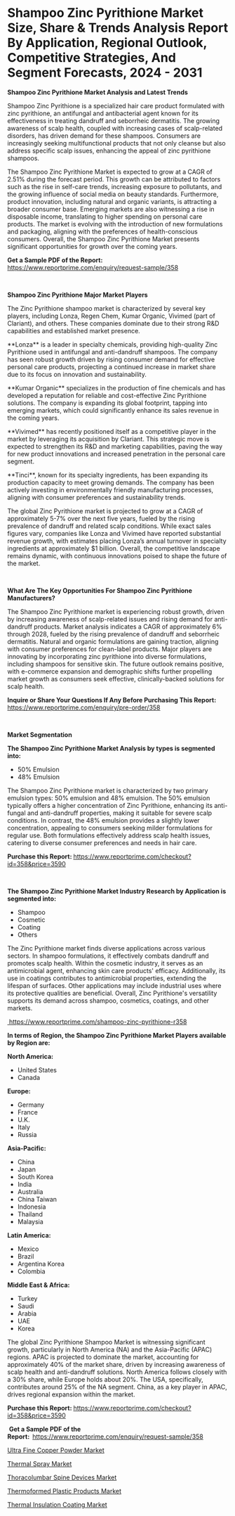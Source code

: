<p><h1>Shampoo Zinc Pyrithione Market Size, Share & Trends Analysis Report By Application, Regional Outlook, Competitive Strategies, And Segment Forecasts, 2024 - 2031</h1></p><p><strong>Shampoo Zinc Pyrithione Market Analysis and Latest Trends</strong></p>
<p><p>Shampoo Zinc Pyrithione is a specialized hair care product formulated with zinc pyrithione, an antifungal and antibacterial agent known for its effectiveness in treating dandruff and seborrheic dermatitis. The growing awareness of scalp health, coupled with increasing cases of scalp-related disorders, has driven demand for these shampoos. Consumers are increasingly seeking multifunctional products that not only cleanse but also address specific scalp issues, enhancing the appeal of zinc pyrithione shampoos.</p><p>The Shampoo Zinc Pyrithione Market is expected to grow at a CAGR of 2.51% during the forecast period. This growth can be attributed to factors such as the rise in self-care trends, increasing exposure to pollutants, and the growing influence of social media on beauty standards. Furthermore, product innovation, including natural and organic variants, is attracting a broader consumer base. Emerging markets are also witnessing a rise in disposable income, translating to higher spending on personal care products. The market is evolving with the introduction of new formulations and packaging, aligning with the preferences of health-conscious consumers. Overall, the Shampoo Zinc Pyrithione Market presents significant opportunities for growth over the coming years.</p></p>
<p><strong>Get a Sample PDF of the Report:&nbsp;</strong> <a href="https://www.reportprime.com/enquiry/request-sample/358?utm_campaign=1873&utm_medium=2&utm_source=Github&utm_content=ia&utm_term=24122024&utm_id=shampoo-zinc-pyrithione">https://www.reportprime.com/enquiry/request-sample/358</a></p>
<p>&nbsp;</p>
<p><strong>Shampoo Zinc Pyrithione Major Market Players</strong></p>
<p><p>The Zinc Pyrithione shampoo market is characterized by several key players, including Lonza, Regen Chem, Kumar Organic, Vivimed (part of Clariant), and others. These companies dominate due to their strong R&D capabilities and established market presence.</p><p>**Lonza** is a leader in specialty chemicals, providing high-quality Zinc Pyrithione used in antifungal and anti-dandruff shampoos. The company has seen robust growth driven by rising consumer demand for effective personal care products, projecting a continued increase in market share due to its focus on innovation and sustainability.</p><p>**Kumar Organic** specializes in the production of fine chemicals and has developed a reputation for reliable and cost-effective Zinc Pyrithione solutions. The company is expanding its global footprint, tapping into emerging markets, which could significantly enhance its sales revenue in the coming years.</p><p>**Vivimed** has recently positioned itself as a competitive player in the market by leveraging its acquisition by Clariant. This strategic move is expected to strengthen its R&D and marketing capabilities, paving the way for new product innovations and increased penetration in the personal care segment.</p><p>**Tinci**, known for its specialty ingredients, has been expanding its production capacity to meet growing demands. The company has been actively investing in environmentally friendly manufacturing processes, aligning with consumer preferences and sustainability trends.</p><p>The global Zinc Pyrithione market is projected to grow at a CAGR of approximately 5-7% over the next five years, fueled by the rising prevalence of dandruff and related scalp conditions. While exact sales figures vary, companies like Lonza and Vivimed have reported substantial revenue growth, with estimates placing Lonza’s annual turnover in specialty ingredients at approximately $1 billion. Overall, the competitive landscape remains dynamic, with continuous innovations poised to shape the future of the market.</p></p>
<p>&nbsp;</p>
<p><strong>What Are The Key Opportunities For Shampoo Zinc Pyrithione Manufacturers?</strong></p>
<p><p>The Shampoo Zinc Pyrithione market is experiencing robust growth, driven by increasing awareness of scalp-related issues and rising demand for anti-dandruff products. Market analysis indicates a CAGR of approximately 6% through 2028, fueled by the rising prevalence of dandruff and seborrheic dermatitis. Natural and organic formulations are gaining traction, aligning with consumer preferences for clean-label products. Major players are innovating by incorporating zinc pyrithione into diverse formulations, including shampoos for sensitive skin. The future outlook remains positive, with e-commerce expansion and demographic shifts further propelling market growth as consumers seek effective, clinically-backed solutions for scalp health.</p></p>
<p><strong>Inquire or Share Your Questions If Any Before Purchasing This Report:</strong> <a href="https://www.reportprime.com/enquiry/pre-order/358?utm_campaign=1873&utm_medium=2&utm_source=Github&utm_content=ia&utm_term=24122024&utm_id=shampoo-zinc-pyrithione">https://www.reportprime.com/enquiry/pre-order/358</a></p>
<p>&nbsp;</p>
<p><strong>Market Segmentation</strong></p>
<p><strong>The Shampoo Zinc Pyrithione Market Analysis by types is segmented into:</strong></p>
<p><ul><li>50% Emulsion</li><li>48% Emulsion</li></ul></p>
<p><p>The Shampoo Zinc Pyrithione market is characterized by two primary emulsion types: 50% emulsion and 48% emulsion. The 50% emulsion typically offers a higher concentration of Zinc Pyrithione, enhancing its anti-fungal and anti-dandruff properties, making it suitable for severe scalp conditions. In contrast, the 48% emulsion provides a slightly lower concentration, appealing to consumers seeking milder formulations for regular use. Both formulations effectively address scalp health issues, catering to diverse consumer preferences and needs in hair care.</p></p>
<p><strong>Purchase this Report:&nbsp;</strong><a href="https://www.reportprime.com/checkout?id=358&price=3590&utm_campaign=1873&utm_medium=2&utm_source=Github&utm_content=ia&utm_term=24122024&utm_id=shampoo-zinc-pyrithione">https://www.reportprime.com/checkout?id=358&price=3590</a></p>
<p>&nbsp;</p>
<p><strong>The Shampoo Zinc Pyrithione Market Industry Research by Application is segmented into:</strong></p>
<p><ul><li>Shampoo</li><li>Cosmetic</li><li>Coating</li><li>Others</li></ul></p>
<p><p>The Zinc Pyrithione market finds diverse applications across various sectors. In shampoo formulations, it effectively combats dandruff and promotes scalp health. Within the cosmetic industry, it serves as an antimicrobial agent, enhancing skin care products' efficacy. Additionally, its use in coatings contributes to antimicrobial properties, extending the lifespan of surfaces. Other applications may include industrial uses where its protective qualities are beneficial. Overall, Zinc Pyrithione's versatility supports its demand across shampoo, cosmetics, coatings, and other markets.</p></p>
<p><a href="https://www.reportprime.com/shampoo-zinc-pyrithione-r358?utm_campaign=1873&utm_medium=2&utm_source=Github&utm_content=ia&utm_term=24122024&utm_id=shampoo-zinc-pyrithione">&nbsp;https://www.reportprime.com/shampoo-zinc-pyrithione-r358</a></p>
<p><strong>In terms of Region, the Shampoo Zinc Pyrithione Market Players available by Region are:</strong></p>
<p>
    <p> <strong> North America: </strong>
        <ul>
            <li>United States</li>
            <li>Canada</li>
        </ul>
        </p> 
    <p> <strong> Europe: </strong>
        <ul>
            <li>Germany</li>
            <li>France</li>
            <li>U.K.</li>
            <li>Italy</li>
            <li>Russia</li>
        </ul>
        </p> 
    <p> <strong> Asia-Pacific: </strong>
        <ul>
            <li>China</li>
            <li>Japan</li>
            <li>South Korea</li>
            <li>India</li>
            <li>Australia</li>
            <li>China Taiwan</li>
            <li>Indonesia</li>
            <li>Thailand</li>
            <li>Malaysia</li>
        </ul>
        </p> 
    <p> <strong> Latin America: </strong>
        <ul>
            <li>Mexico</li>
            <li>Brazil</li>
            <li>Argentina Korea</li>
            <li>Colombia</li>
        </ul>
        </p> 
    <p> <strong> Middle East & Africa: </strong>
        <ul>
            <li>Turkey</li>
            <li>Saudi</li>
            <li>Arabia</li>
            <li>UAE</li>
            <li>Korea</li>
        </ul>
    </p>
    </p>
<p><p>The global Zinc Pyrithione Shampoo Market is witnessing significant growth, particularly in North America (NA) and the Asia-Pacific (APAC) regions. APAC is projected to dominate the market, accounting for approximately 40% of the market share, driven by increasing awareness of scalp health and anti-dandruff solutions. North America follows closely with a 30% share, while Europe holds about 20%. The USA, specifically, contributes around 25% of the NA segment. China, as a key player in APAC, drives regional expansion within the market.</p></p>
<p><strong>Purchase this Report: </strong><a href="https://www.reportprime.com/checkout?id=358&price=3590&utm_campaign=1873&utm_medium=2&utm_source=Github&utm_content=ia&utm_term=24122024&utm_id=shampoo-zinc-pyrithione">https://www.reportprime.com/checkout?id=358&price=3590</a></p>
<p>&nbsp;<strong>Get a Sample PDF of the Report:&nbsp;&nbsp;</strong><a href="https://www.reportprime.com/enquiry/request-sample/358?utm_campaign=1873&utm_medium=2&utm_source=Github&utm_content=ia&utm_term=24122024&utm_id=shampoo-zinc-pyrithione">https://www.reportprime.com/enquiry/request-sample/358</a></p>
<p><strong></strong></p>
<p><p><a href="https://github.com/triattwood9919/Market-Research-Report-List-1/blob/main/ultra-fine-copper-powder-market.md?utm_campaign=1873&utm_medium=2&utm_source=Github&utm_content=ia&utm_term=24122024&utm_id=shampoo-zinc-pyrithione">Ultra Fine Copper Powder Market</a></p><p><a href="https://www.linkedin.com/pulse/c-glance-reports-anmec?utm_campaign=1873&utm_medium=2&utm_source=Github&utm_content=ia&utm_term=24122024&utm_id=shampoo-zinc-pyrithione">Thermal Spray Market</a></p><p><a href="https://www.linkedin.com/pulse/global-thoracolumbar-spine-devices-market-study-2024-2031-177uc?utm_campaign=1873&utm_medium=2&utm_source=Github&utm_content=ia&utm_term=24122024&utm_id=shampoo-zinc-pyrithione">Thoracolumbar Spine Devices Market</a></p><p><a href="https://www.linkedin.com/pulse/a-mkt-nova-vc8zf?utm_campaign=1873&utm_medium=2&utm_source=Github&utm_content=ia&utm_term=24122024&utm_id=shampoo-zinc-pyrithione">Thermoformed Plastic Products Market</a></p><p><a href="https://www.linkedin.com/pulse/global-thermal-insulation-coating-market-report-2024-2031-g8zvf?utm_campaign=1873&utm_medium=2&utm_source=Github&utm_content=ia&utm_term=24122024&utm_id=shampoo-zinc-pyrithione">Thermal Insulation Coating Market</a></p></p>